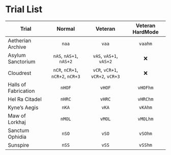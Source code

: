 # Trial List

| Trial | Normal | Veteran |Veteran HardMode|
| --- | :---: | :---: |:---:|
|Aetherian Archive|`naa`|`vaa`|`vaahm`|
|Asylum Sanctorium|`nAS`, `nAS+1`, `nAS+2`|`vAS`, `vAS+1`, `vAS+2`|:x:|
|Cloudrest|`nCR`, `nCR+1`, `nCR+2`, `nCR+3`|`vCR`, `vCR+1`, `vCR+2`, `vCR+3`|:x:|
|Halls of Fabrication|`nHOF`|`vHOF`|`vHOFhm`|
|Hel Ra Citadel|`nHRC`|`vHRC`|`vHRChm`|
|Kyne’s Aegis|`nKA`|`vKA`|`vKAhm`|
|Maw of Lorkhaj|`nMOL`|`vMOL`|`vMOLhm`|
|Sanctum Ophidia|`nSO`|`vSO`|`vSOhm`|
|Sunspire|`nSS`|`vSS`|`vSShm`|

